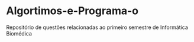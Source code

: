 # Algortimos-e-Programa-o
Repositório de questões relacionadas ao primeiro semestre de Informática Biomédica
